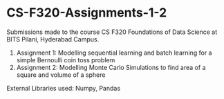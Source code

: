 # CS-F320-Assignments-1-2
Submissions made to the course CS F320  Foundations of Data Science at BITS Pilani, Hyderabad Campus.
1) Assignment 1: Modelling sequential learning and batch learning for a simple Bernoulli coin toss problem
2) Assignment 2: Modelling Monte Carlo Simulations to find area of a square and volume of a sphere

External Libraries used: Numpy, Pandas
